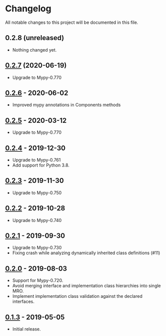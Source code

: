 # Changelog

All notable changes to this project will be documented in this file.

0.2.8 (unreleased)
------------------

- Nothing changed yet.


[0.2.7] (2020-06-19)
--------------------

- Upgrade to Mypy-0.770


## [0.2.6] - 2020-06-02

- Improved mypy annotations in Components methods


## [0.2.5] - 2020-03-12

- Upgrade to Mypy-0.770


## [0.2.4] - 2019-12-30

- Upgrade to Mypy-0.761
- Add support for Python 3.8.


## [0.2.3] - 2019-11-30

- Upgrade to Mypy-0.750


## [0.2.2] - 2019-10-28

- Upgrade to Mypy-0.740


## [0.2.1] - 2019-09-30

- Upgrade to Mypy-0.730
- Fixing crash while analyzing dynamically inherited class definitions (#11)


## [0.2.0] - 2019-08-03

- Support for Mypy-0.720.
- Avoid merging interface and implementation class hierarchies into single MRO.
- Implement implementation class validation against the declared interfaces.

## [0.1.3] - 2019-05-05

- Initial release.

[Unreleased]: https://github.com/Shoobx/mypy-zope
[0.2.7]: https://github.com/Shoobx/mypy-zope/releases/tag/0.2.7
[0.2.6]: https://github.com/Shoobx/mypy-zope/releases/tag/0.2.6
[0.2.5]: https://github.com/Shoobx/mypy-zope/releases/tag/0.2.5
[0.2.4]: https://github.com/Shoobx/mypy-zope/releases/tag/0.2.4
[0.2.3]: https://github.com/Shoobx/mypy-zope/releases/tag/0.2.3
[0.2.2]: https://github.com/Shoobx/mypy-zope/releases/tag/0.2.2
[0.2.1]: https://github.com/Shoobx/mypy-zope/releases/tag/0.2.1
[0.2.0]: https://github.com/Shoobx/mypy-zope/releases/tag/0.2.0
[0.1.3]: https://github.com/Shoobx/mypy-zope/releases/tag/0.1.3
